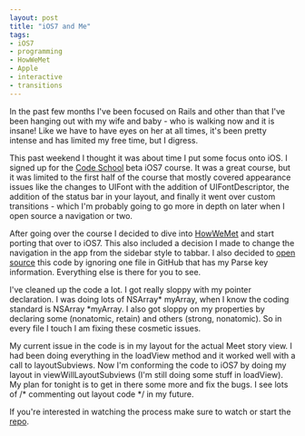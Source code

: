 ```yaml
---
layout: post
title: "iOS7 and Me"
tags: 
- iOS7
- programming
- HowWeMet
- Apple
- interactive
- transitions
---
```

In the past few months I've been focused on Rails and other than that I've been hanging out with my wife and baby - who is walking now and it is insane! Like we have to have eyes on her at all times, it's been pretty intense and has limited my free time, but I digress.
 
This past weekend I thought it was about time I put some focus onto iOS. I signed up for the [Code School](www.codeschool.com) beta iOS7 course. It was a great course, but it was limited to the first half of the course that mostly covered appearance issues like the changes to UIFont with the addition of UIFontDescriptor, the addition of the status bar in your layout, and finally it went over custom transitions - which I'm probably going to go more in depth on later when I open source a navigation or two.
 
After going over the course I decided to dive into [HowWeMet](https://itunes.apple.com/app/howwemet/id657157238?mt=8) and start porting that over to iOS7. This also included a decision I made to change the navigation in the app from the sidebar style to tabbar. I also decided to [open source](github.com/wmtylerdavis/HowWeMet-iOS7) this code by ignoring one file in GitHub that has my Parse key information. Everything else is there for you to see.
 
I've cleaned up the code a lot. I got really sloppy with my pointer declaration. I was doing lots of NSArray* myArray, when I know the coding standard is NSArray *myArray. I also got sloppy on my properties by declaring some (nonatomic, retain) and others (strong, nonatomic). So in every file I touch I am fixing these cosmetic issues.
 
My current issue in the code is in my layout for the actual Meet story view. I had been doing everything in the loadView method and it worked well with a call to layoutSubviews. Now I'm conforming the code to iOS7 by doing my layout in viewWillLayoutSubviews (I'm still doing some stuff in loadView). My plan for tonight is to get in there some more and fix the bugs. I see lots of /* commenting out layout code */ in my future.
 
If you're interested in watching the process make sure to watch or start the [repo](github.com/wmtylerdavis/HowWeMet-iOS7).